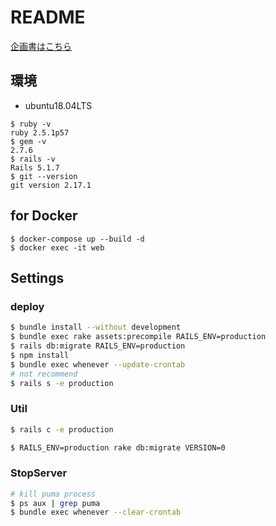 # README

[企画書はこちら](https://docs.google.com/presentation/d/1jGc0OcA5aQu3cRi78JW1BjPTYjoJxO1T6YuLFuPALRM/edit?usp=drive_web&ouid=113388058663145988908)

## 環境
- ubuntu18.04LTS
```
$ ruby -v
ruby 2.5.1p57
$ gem -v
2.7.6
$ rails -v
Rails 5.1.7
$ git --version
git version 2.17.1
```

## for Docker
```
$ docker-compose up --build -d
$ docker exec -it web 
```


## Settings
### deploy
```bash
$ bundle install --without development
$ bundle exec rake assets:precompile RAILS_ENV=production
$ rails db:migrate RAILS_ENV=production
$ npm install
$ bundle exec whenever --update-crontab
# not recommend
$ rails s -e production

```

### Util
```bash
$ rails c -e production

$ RAILS_ENV=production rake db:migrate VERSION=0
```

### StopServer
```bash
# kill puma process
$ ps aux | grep puma
$ bundle exec whenever --clear-crontab
```
